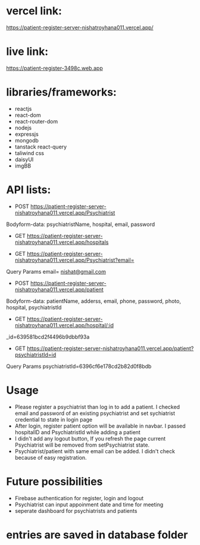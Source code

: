 # vercel link:
https://patient-register-server-nishatroyhana011.vercel.app/
# live link:
 https://patient-register-3498c.web.app


#  libraries/frameworks:
* reactjs
* react-dom
* react-router-dom
* nodejs
* expressjs
* mongodb
* tanstack react-query
* taliwind css
* daisyUI
* imgBB

# API lists:

* POST https://patient-register-server-nishatroyhana011.vercel.app/Psychiatrist

Bodyform-data:
psychiatristName,
hospital,
email,
password

* GET https://patient-register-server-nishatroyhana011.vercel.app/hospitals

* GET https://patient-register-server-nishatroyhana011.vercel.app/Psychiatrist?email=

Query Params
email=
nishat@gmail.com

* POST https://patient-register-server-nishatroyhana011.vercel.app/patient

Bodyform-data:
patientName, adderss, email,
phone, 
password, 
photo,
hospital,
psychiatristId

* GET https://patient-register-server-nishatroyhana011.vercel.app/hospital/:id

_id=639581bcd2f4496b9dbbf93a

* GET https://patient-register-server-nishatroyhana011.vercel.app/patient?psychiatristId=id

Query Params
psychiatristId=6396cf6e178cd2b82d0f8bdb

# Usage
* Please register a psychiatrist than log in to add a patient. I checked email and password of an existing psychiatrist and set sychiatrist  credential to state in login page
* After login, register patient option will be available in navbar. I passed hospitalID and PsychiatristId while adding a patient
* I didn't add any logout button, If you refresh the page current Psychiatrist will be removed from setPsychiatrist state.
* Psychiatrist/patient with same email can be added. I didn't check because of easy registration.


# Future possibilities
* Firebase authentication for register, login and logout
* Psychiatrist can input appoinment date and time for meeting
* seperate dashboard for psychiatrists  and patients

# entries are saved in database folder

